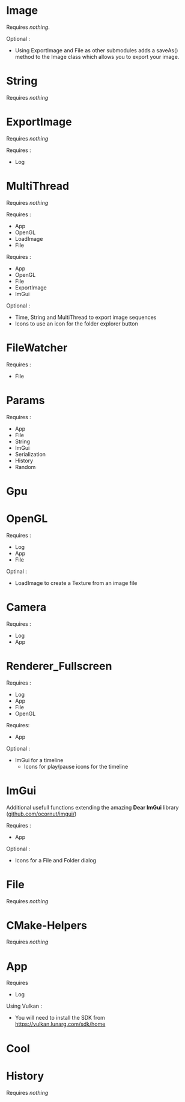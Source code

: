 # Image

Requires *nothing*.

Optional : 
  - Using ExportImage and File as other submodules adds a saveAs() method to the Image class which allows you to export your image.

# String

Requires *nothing*

# ExportImage

Requires *nothing*

Requires :
  - Log

# MultiThread

Requires *nothing*

Requires :
  - App
  - OpenGL
  - LoadImage
  - File

Requires :
  - App
  - OpenGL
  - File
  - ExportImage
  - ImGui

Optional :
  - Time, String and MultiThread to export image sequences
  - Icons to use an icon for the folder explorer button

# FileWatcher

Requires :
  - File

# Params

Requires :
  - App
  - File
  - String
  - ImGui
  - Serialization
  - History
  - Random

# Gpu
# OpenGL

Requires :
  - Log
  - App
  - File

Optinal :
  - LoadImage to create a Texture from an image file

# Camera

Requires :
  - Log
  - App

# Renderer_Fullscreen

Requires :
  - Log
  - App
  - File
  - OpenGL

Requires:
  - App

Optional :
  - ImGui for a timeline
    - Icons for play/pause icons for the timeline

# ImGui
Additional usefull functions extending the amazing **Dear ImGui** library ([github.com/ocornut/imgui/](https://github.com/ocornut/imgui/))

Requires :
  - App

Optional :
  - Icons for a File and Folder dialog

# File

Requires *nothing*

# CMake-Helpers

Requires *nothing*

# App

Requires
  - Log

Using Vulkan :
  - You will need to install the SDK from https://vulkan.lunarg.com/sdk/home

# Cool
# History

Requires *nothing*
